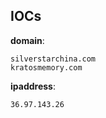 
## IOCs

__domain__:

```text
silverstarchina.com
kratosmemory.com
```
__ipaddress__:

```text
36.97.143.26
```